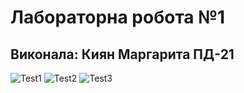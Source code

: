 # Лабораторна робота №1
## Виконала: Киян Маргарита ПД-21

![Test1](testimg/1.png)
![Test2](testimg/2.png)
![Test3](testimg/3.png)
